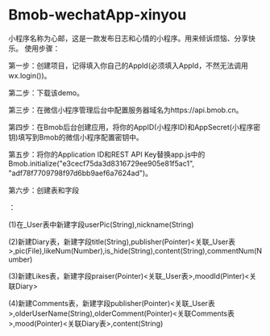 # Bmob-wechatApp-xinyou
小程序名称为心邮，这是一款发布日志和心情的小程序。用来倾诉烦恼、分享快乐。
使用步骤：
    <p>第一步：创建项目，记得填入你自己的AppId(必须填入AppId，不然无法调用wx.login())。</p>
    <p>第二步：下载该demo。</p>
    <p>第三步：在微信小程序管理后台中配置服务器域名为https://api.bmob.cn。</p>
    <p>第四步：在Bmob后台创建应用，将你的AppID(小程序ID)和AppSecret(小程序密钥)填写到Bmob的微信小程序配置密钥中。</p>
    <p>第五步：将你的Application ID和REST API Key替换app.js中的Bmob.initialize("e3cecf75da3d8316729ee905e81f5ac1", "adf78f7709798f97d6bb9aef6a7624ad")。</p>
    <p>第六步：创建表和字段</p>：
            <p>(1)在_User表中新建字段userPic(String),nickname(String)</p>
            <p>(2)新建Diary表，新建字段title(String),publisher(Pointer)<关联_User表>,pic(File),likeNum(Number),is_hide(String),content(String),commentNum(Number)</p>
            <p>(3)新建Likes表，新建字段praiser(Pointer)<关联_User表>,moodId(Pinter)<关联Diary></p>
            <p>(4)新建Comments表，新建字段publisher(Pointer)<关联_User表>,olderUserName(String),olderComment(Pointer)<关联Comments表>,mood(Pointer)<关联Diary表>,content(String)</p>
